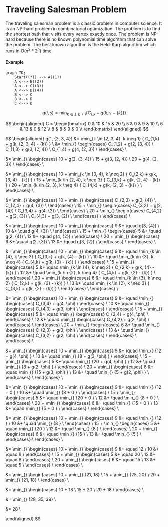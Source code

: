 # Traveling Salesman Problem

The traveling salesman problem is a classic problem in computer science. It is an NP-hard problem in combinatorial optimization. The problem is to find the shortest path that visits every vertex exactly once. The problem is NP-hard because there is no known polynomial time algorithm that can solve the problem. The best known algorithm is the Held-Karp algorithm which runs in $O(n^2 * 2^n)$ time.

#### Example

```mermaid
graph TD;
    Start((*)) --> A((1))
    A <--> B((2))
    A <--> C((3))
    A <--> D((4))
    B <--> C
    B <--> D
    C <--> D
```

$$
g(i, s) = \min_{k \in s, k \neq i} \{ C_{i,k} + g(k, s - \{k\}) \}
$$

$$
\begin{aligned}
C = \begin{bmatrix}
    0 & 10 & 15 & 20 \\
    5 & 0 & 9 & 10 \\
    6 & 13 & 0 & 12 \\
    8 & 8 & 9 & 0 \\
    \end{bmatrix}
\end{aligned}
$$

$$
\begin{aligned}
g(1, \{2, 3, 4\}) &= \min_{k \in \{2, 3, 4\}, k \neq 1} \{ C_{1,k} + g(k, \{2, 3, 4\} - \{k\}) \} \\
&= \min_{} \begin{cases}
    C_{1,2} + g(2, \{3, 4\}) \\
    C_{1,3} + g(3, \{2, 4\}) \\
    C_{1,4} + g(4, \{2, 3\}) \\
\end{cases} \\

&= \min_{} \begin{cases}
    10 + g(2, \{3, 4\}) \\
    15 + g(3, \{2, 4\}) \\
    20 + g(4, \{2, 3\}) \\
\end{cases} \\

&= \min_{} \begin{cases}
  10 + \min_{k \in \{3, 4\}, k \neq 2} \{ C_{2,k} + g(k, \{3, 4\} - \{k\}) \} \\
  15 + \min_{k \in \{2, 4\}, k \neq 3} \{ C_{3,k} + g(k, \{2, 4\} - \{k\}) \} \\
  20 + \min_{k \in \{2, 3\}, k \neq 4} \{ C_{4,k} + g(k, \{2, 3\} - \{k\}) \} \\
\end{cases} \\

&= \min_{} \begin{cases}
  10 + \min_{} \begin{cases}
    C_{2,3} + g(3, \{4\}) \\
    C_{2,4} + g(4, \{3\}) \\
  \end{cases} \\
  15 + \min_{} \begin{cases}
    C_{3,2} + g(2, \{4\}) \\
    C_{3,4} + g(4, \{2\}) \\
  \end{cases} \\
  20 + \min_{} \begin{cases}
    C_{4,2} + g(2, \{3\}) \\
    C_{4,3} + g(3, \{2\}) \\
  \end{cases} \\
\end{cases} \\

&= \min_{} \begin{cases}
  10 + \min_{} \begin{cases}
    9 &+ \quad g(3, \{4\}) \\
    10 &+ \quad g(4, \{3\}) \\
  \end{cases} \\
  15 + \min_{} \begin{cases}
    5 &+ \quad g(2, \{4\}) \\
    12 &+ \quad g(4, \{2\}) \\
  \end{cases} \\
  20 + \min_{} \begin{cases}
    6 &+ \quad g(2, \{3\}) \\
    13 &+ \quad g(3, \{2\}) \\
  \end{cases} \\
\end{cases} \\

&= \min_{} \begin{cases}
  10 + \min_{} \begin{cases}
    9 &+ \quad \min_{k \in \{4\}, k \neq 3} \{ C_{3,k} + g(k, \{4\} - \{k\}) \} \\
    10 &+ \quad \min_{k \in \{3\}, k \neq 4} \{ C_{4,k} + g(k, \{3\} - \{k\}) \} \\
  \end{cases} \\
  15 + \min_{} \begin{cases}
    5 &+ \quad \min_{k \in \{4\}, k \neq 2} \{ C_{2,k} + g(k, \{4\} - \{k\}) \} \\
    12 &+ \quad \min_{k \in \{2\}, k \neq 4} \{ C_{4,k} + g(k, \{2\} - \{k\}) \} \\
  \end{cases} \\
  20 + \min_{} \begin{cases}
    6 &+ \quad \min_{k \in \{3\}, k \neq 2} \{ C_{2,k} + g(k, \{3\} - \{k\}) \} \\
    13 &+ \quad \min_{k \in \{2\}, k \neq 3} \{ C_{3,k} + g(k, \{2\} - \{k\}) \} \\
  \end{cases} \\
\end{cases} \\

&= \min_{} \begin{cases}
  10 + \min_{} \begin{cases}
    9 &+ \quad \min_{} \begin{cases}
      C_{3,4} + g(4, \phi) \\
    \end{cases} \\
    10 &+ \quad \min_{} \begin{cases}
      C_{4,3} + g(3, \phi) \\
    \end{cases} \\
  \end{cases} \\
  15 + \min_{} \begin{cases}
    5 &+ \quad \min_{} \begin{cases}
      C_{2,4} + g(4, \phi) \\
    \end{cases} \\
    12 &+ \quad \min_{} \begin{cases}
      C_{4,2} + g(2, \phi) \\
    \end{cases} \\
  \end{cases} \\
  20 + \min_{} \begin{cases}
    6 &+ \quad \min_{} \begin{cases}
      C_{2,3} + g(3, \phi) \\
    \end{cases} \\
    13 &+ \quad \min_{} \begin{cases}
      C_{3,2} + g(2, \phi) \\
    \end{cases} \\
  \end{cases} \\
\end{cases} \\

&= \min_{} \begin{cases}
  10 + \min_{} \begin{cases}
    9 &+ \quad \min_{} \{12 + g(4, \phi) \} \\
    10 &+ \quad \min_{} \{8 + g(3, \phi) \} \\
  \end{cases} \\
  15 + \min_{} \begin{cases}
    5 &+ \quad \min_{} \{20 + g(4, \phi) \} \\
    12 &+ \quad \min_{} \{8 + g(2, \phi) \} \\
  \end{cases} \\
  20 + \min_{} \begin{cases}
    6 &+ \quad \min_{} \{15 + g(3, \phi) \} \\
    13 &+ \quad \min_{} \{5 + g(2, \phi) \} \\
  \end{cases} \\
\end{cases} \\


&= \min_{} \begin{cases}
  10 + \min_{} \begin{cases}
    9 &+ \quad \min_{} \{12 + 0 \} \\
    10 &+ \quad \min_{} \{8 + 0 \} \\
  \end{cases} \\
  15 + \min_{} \begin{cases}
    5 &+ \quad \min_{} \{20 + 0 \} \\
    12 &+ \quad \min_{} \{8 + 0 \} \\
  \end{cases} \\
  20 + \min_{} \begin{cases}
    6 &+ \quad \min_{} \{15 + 0 \} \\
    13 &+ \quad \min_{} \{5 + 0 \} \\
  \end{cases} \\
\end{cases} \\

&= \min_{} \begin{cases}
  10 + \min_{} \begin{cases}
    9 &+ \quad \min_{} \{12 \} \\
    10 &+ \quad \min_{} \{8 \} \\
  \end{cases} \\
  15 + \min_{} \begin{cases}
    5 &+ \quad \min_{} \{20 \} \\
    12 &+ \quad \min_{} \{8 \} \\
  \end{cases} \\
  20 + \min_{} \begin{cases}
    6 &+ \quad \min_{} \{15 \} \\
    13 &+ \quad \min_{} \{5 \} \\
  \end{cases} \\
\end{cases} \\

&= \min_{} \begin{cases}
  10 + \min_{} \begin{cases}
    9 &+ \quad 12 \\
    10 &+ \quad 8 \\
  \end{cases} \\
  15 + \min_{} \begin{cases}
    5 &+ \quad 20 \\
    12 &+ \quad 8 \\
  \end{cases} \\
  20 + \min_{} \begin{cases}
    6 &+ \quad 15 \\
    13 &+ \quad 5 \\
  \end{cases} \\
\end{cases} \\

&= \min_{} \begin{cases}
  10 + \min_{} \{21, 18\} \\
  15 + \min_{} \{25, 20\} \\
  20 + \min_{} \{21, 18\} \\
\end{cases} \\

&= \min_{} \begin{cases}
  10 + 18 \\
  15 + 20 \\
  20 + 18 \\
\end{cases} \\

&= \min_{} \{28, 35, 38\} \\

&= 28 \\


\end{aligned}
$$
